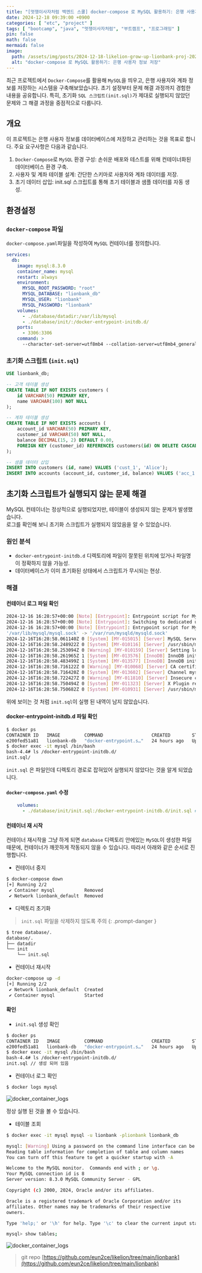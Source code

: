 ```yaml
---
title: "[멋쟁이사자처럼 백엔드 스쿨] docker-compose 로 MySQL 활용하기: 은행 사용자 정보 저장"
date: 2024-12-18 09:39:00 +0900
categories: [ "etc", "project" ]
tags: [ "bootcamp", "java", "멋쟁이사자처럼", "부트캠프", "프로그래밍" ]
pin: false
math: false
mermaid: false
image:
  path: /assets/img/posts/2024-12-18-likelion-grow-up-lionbank-proj-2024-12-18-09-37-11.wepb
  alt: "docker-compose 로 MySQL 활용하기: 은행 사용자 정보 저장"
---
```


최근 프로젝트에서 `Docker-Compose`를 활용해 `MySQL`을 띄우고, 은행 사용자와 계좌 정보를 저장하는 시스템을 구축해보았습니다.
초기 설정부터 문제 해결 과정까지 경험한 내용을 공유합니다.
특히, 초기화 `SQL 스크립트(init.sql)`가 제대로 실행되지 않았던 문제와 그 해결 과정을 중점적으로 다룹니다.

## 개요

이 프로젝트는 은행 사용자 정보를 데이터베이스에 저장하고 관리하는 것을 목표로 합니다. 주요 요구사항은 다음과 같습니다.

1. `Docker-Compose`로 `MySQL` 환경 구성: 손쉬운 배포와 테스트를 위해 컨테이너화된 데이터베이스 환경 구축.
2. 사용자 및 계좌 테이블 설계: 간단한 스키마로 사용자와 계좌 데이터를 저장.
3. 초기 데이터 삽입: init.sql 스크립트를 통해 초기 테이블과 샘플 데이터를 자동 생성.

## 환경설정

### `docker-compose` 파일

`docker-compose.yaml`파일을 작성하여 `MySQL` 컨테이너를 정의합니다.

```yaml
services:
  db:
    image: mysql:8.3.0
    container_name: mysql
    restart: always
    environment:
      MYSQL_ROOT_PASSWORD: "root"
      MYSQL_DATABASE: "lionbank_db"
      MYSQL_USER: "lionbank"
      MYSQL_PASSWORD: "lionbank"
    volumes:
      - ./database/datadir:/var/lib/mysql
      - ./database/init/:/docker-entrypoint-initdb.d/
    ports:
      - 3306:3306
    command: >
      --character-set-server=utf8mb4 --collation-server=utf8mb4_general_ci
```

### 초기화 스크립트 (`init.sql`)

```sql
USE lionbank_db;

-- 고객 테이블 생성
CREATE TABLE IF NOT EXISTS customers (
    id VARCHAR(50) PRIMARY KEY,
    name VARCHAR(100) NOT NULL
);

-- 계좌 테이블 생성
CREATE TABLE IF NOT EXISTS accounts (
    account_id VARCHAR(50) PRIMARY KEY,
    customer_id VARCHAR(50) NOT NULL,
    balance DECIMAL(15, 2) DEFAULT 0.00,
    FOREIGN KEY (customer_id) REFERENCES customers(id) ON DELETE CASCADE
);

-- 샘플 데이터 삽입
INSERT INTO customers (id, name) VALUES ('cust_1', 'Alice');
INSERT INTO accounts (account_id, customer_id, balance) VALUES ('acc_1', 'cust_1', 1000.00);
```

## 초기화 스크립트가 실행되지 않는 문제 해결

MySQL 컨테이너는 정상적으로 실행되었지만, 테이블이 생성되지 않는 문제가 발생했습니다.   
로그를 확인해 보니 초기화 스크립트가 실행되지 않았음을 알 수 있었습니다.

### 원인 분석

* `docker-entrypoint-initdb.d` 디렉토리에 파일이 잘못된 위치에 있거나 파일명이 정확하지 않을 가능성.
* 데이터베이스가 이미 초기화된 상태에서 스크립트가 무시되는 현상.

### 해결

#### 컨테이너 로그 파일 확인

```bash
2024-12-16 16:28:57+00:00 [Note] [Entrypoint]: Entrypoint script for MySQL Server 8.3.0-1.el8 started.
2024-12-16 16:28:57+00:00 [Note] [Entrypoint]: Switching to dedicated user 'mysql'
2024-12-16 16:28:57+00:00 [Note] [Entrypoint]: Entrypoint script for MySQL Server 8.3.0-1.el8 started.
'/var/lib/mysql/mysql.sock' -> '/var/run/mysqld/mysqld.sock'
2024-12-16T16:28:58.061140Z 0 [System] [MY-015015] [Server] MySQL Server - start.
2024-12-16T16:28:58.248922Z 0 [System] [MY-010116] [Server] /usr/sbin/mysqld (mysqld 8.3.0) starting as process 1
2024-12-16T16:28:58.253094Z 0 [Warning] [MY-010159] [Server] Setting lower_case_table_names=2 because file system for /var/lib/mysql/ is case insensitive
2024-12-16T16:28:58.261965Z 1 [System] [MY-013576] [InnoDB] InnoDB initialization has started.
2024-12-16T16:28:58.483499Z 1 [System] [MY-013577] [InnoDB] InnoDB initialization has ended.
2024-12-16T16:28:58.716122Z 0 [Warning] [MY-010068] [Server] CA certificate ca.pem is self signed.
2024-12-16T16:28:58.716420Z 0 [System] [MY-013602] [Server] Channel mysql_main configured to support TLS. Encrypted connections are now supported for this channel.
2024-12-16T16:28:58.722427Z 0 [Warning] [MY-011810] [Server] Insecure configuration for --pid-file: Location '/var/run/mysqld' in the path is accessible to all OS users. Consider choosing a different directory.
2024-12-16T16:28:58.750494Z 0 [System] [MY-011323] [Server] X Plugin ready for connections. Bind-address: '::' port: 33060, socket: /var/run/mysqld/mysqlx.sock
2024-12-16T16:28:58.750682Z 0 [System] [MY-010931] [Server] /usr/sbin/mysqld: ready for connections. Version: '8.3.0'  socket: '/var/run/mysqld/mysqld.sock'  port: 3306  MySQL Community Server - GPL.
```

위에 보이는 것 처럼 `init.sql`이 실행 된 내역이 남지 않았습니다.

#### docker-entrypoint-initdb.d 파일 확인

```bash
$ docker ps                      
CONTAINER ID   IMAGE         COMMAND                  CREATED        STATUS         PORTS                               NAMES
e200fed51a81   lionbank-db   "docker-entrypoint.s…"   24 hours ago   Up 7 minutes   0.0.0.0:3306->3306/tcp, 33060/tcp   mysql
$ docker exec -it mysql /bin/bash                               
bash-4.4# ls /docker-entrypoint-initdb.d/
init.sql/
```

`init.sql` 은 파일인데 디렉토리 경로로 잡혀있어 실행되지 않았다는 것을 알게 되었습니다.

#### `docker-compose.yaml` 수정

```yaml
    volumes:
      - ./database/init/init.sql:/docker-entrypoint-initdb.d/init.sql # 파일을 지정하여 컨테이너 내부로 마운트 한다.
```

#### 컨테이너 재 시작

컨테이너 재시작을 그냥 하게 되면 `database` 디렉토리 안에있는 `MySQL`이 생성한 파일 때문에, 컨테이너가 깨끗하게 작동되지 않을 수 있습니다.
따라서 아래와 같은 순서로 진행합니다.

* 컨테이너 중지

```bash
$ docker-compose down
[+] Running 2/2
 ✔ Container mysql           Removed                                       2.7s
 ✔ Network lionbank_default  Removed
 ```

* 디렉토리 초기화

> `init.sql` 파일을 삭제하지 않도록 주의
{: .prompt-danger }

```bash
$ tree database/.
database/.
├── datadir
└── init
    └── init.sql
```

* 컨테이너 재시작

```bash
docker-compose up -d
[+] Running 2/2
 ✔ Network lionbank_default  Created                                                                          0.1s
 ✔ Container mysql           Started
```

#### 확인

* `init.sql` 생성 확인

```bash
$ docker ps                      
CONTAINER ID   IMAGE         COMMAND                  CREATED        STATUS         PORTS                               NAMES
e200fed51a81   lionbank-db   "docker-entrypoint.s…"   24 hours ago   Up 43 minutes   0.0.0.0:3306->3306/tcp, 33060/tcp   mysql
$ docker exec -it mysql /bin/bash                               
bash-4.4# ls /docker-entrypoint-initdb.d/
init.sql // 생성 되어 있음
```

* 컨테이너 로그 확인

```bash
$ docker logs mysql
```

![docker_container_logs](/assets/img/posts/2024-12-18-likelion-grow-up-lionbank-proj-2024-12-18-09-36-12.wepb)

정상 실행 된 것을 볼 수 있습니다.

* 테이블 조회

```bash
$ docker exec -it mysql mysql -u lionbank -plionbank lionbank_db

mysql: [Warning] Using a password on the command line interface can be insecure.
Reading table information for completion of table and column names
You can turn off this feature to get a quicker startup with -A

Welcome to the MySQL monitor.  Commands end with ; or \g.
Your MySQL connection id is 8
Server version: 8.3.0 MySQL Community Server - GPL

Copyright (c) 2000, 2024, Oracle and/or its affiliates.

Oracle is a registered trademark of Oracle Corporation and/or its
affiliates. Other names may be trademarks of their respective
owners.

Type 'help;' or '\h' for help. Type '\c' to clear the current input statement.

mysql> show tables;
```

![docker_container_logs](/assets/img/posts/2024-12-18-likelion-grow-up-lionbank-proj-2024-12-18-09-37-11.wepb)

> git repo [https://github.com/eun2ce/likelion/tree/main/lionbank](https://github.com/eun2ce/likelion/tree/main/lionbank)
